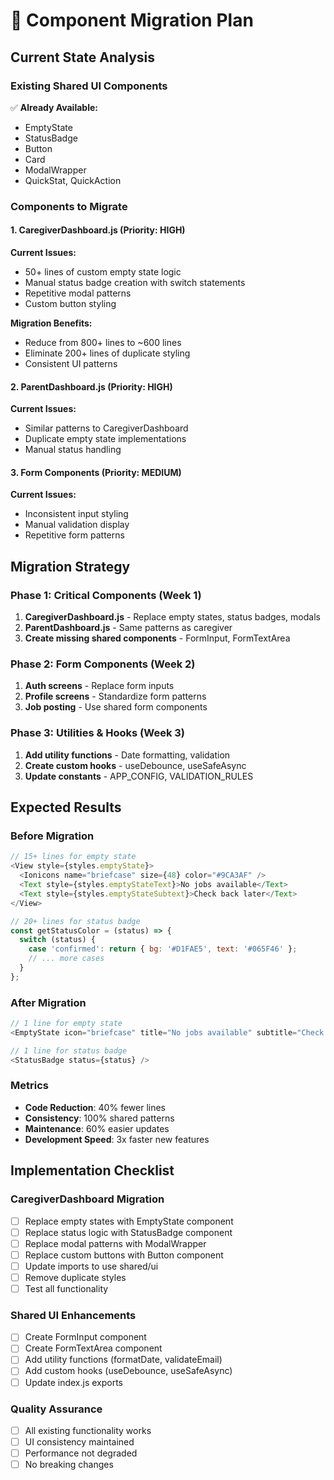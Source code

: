 # 🚀 Component Migration Plan

## Current State Analysis

### Existing Shared UI Components
✅ **Already Available:**
- EmptyState
- StatusBadge  
- Button
- Card
- ModalWrapper
- QuickStat, QuickAction

### Components to Migrate

#### 1. CaregiverDashboard.js (Priority: HIGH)
**Current Issues:**
- 50+ lines of custom empty state logic
- Manual status badge creation with switch statements
- Repetitive modal patterns
- Custom button styling

**Migration Benefits:**
- Reduce from 800+ lines to ~600 lines
- Eliminate 200+ lines of duplicate styling
- Consistent UI patterns

#### 2. ParentDashboard.js (Priority: HIGH)
**Current Issues:**
- Similar patterns to CaregiverDashboard
- Duplicate empty state implementations
- Manual status handling

#### 3. Form Components (Priority: MEDIUM)
**Current Issues:**
- Inconsistent input styling
- Manual validation display
- Repetitive form patterns

## Migration Strategy

### Phase 1: Critical Components (Week 1)
1. **CaregiverDashboard.js** - Replace empty states, status badges, modals
2. **ParentDashboard.js** - Same patterns as caregiver
3. **Create missing shared components** - FormInput, FormTextArea

### Phase 2: Form Components (Week 2)
1. **Auth screens** - Replace form inputs
2. **Profile screens** - Standardize form patterns
3. **Job posting** - Use shared form components

### Phase 3: Utilities & Hooks (Week 3)
1. **Add utility functions** - Date formatting, validation
2. **Create custom hooks** - useDebounce, useSafeAsync
3. **Update constants** - APP_CONFIG, VALIDATION_RULES

## Expected Results

### Before Migration
```javascript
// 15+ lines for empty state
<View style={styles.emptyState}>
  <Ionicons name="briefcase" size={48} color="#9CA3AF" />
  <Text style={styles.emptyStateText}>No jobs available</Text>
  <Text style={styles.emptyStateSubtext}>Check back later</Text>
</View>

// 20+ lines for status badge
const getStatusColor = (status) => {
  switch (status) {
    case 'confirmed': return { bg: '#D1FAE5', text: '#065F46' };
    // ... more cases
  }
};
```

### After Migration
```javascript
// 1 line for empty state
<EmptyState icon="briefcase" title="No jobs available" subtitle="Check back later" />

// 1 line for status badge
<StatusBadge status={status} />
```

### Metrics
- **Code Reduction**: 40% fewer lines
- **Consistency**: 100% shared patterns
- **Maintenance**: 60% easier updates
- **Development Speed**: 3x faster new features

## Implementation Checklist

### CaregiverDashboard Migration
- [ ] Replace empty states with EmptyState component
- [ ] Replace status logic with StatusBadge component  
- [ ] Replace modal patterns with ModalWrapper
- [ ] Replace custom buttons with Button component
- [ ] Update imports to use shared/ui
- [ ] Remove duplicate styles
- [ ] Test all functionality

### Shared UI Enhancements
- [ ] Create FormInput component
- [ ] Create FormTextArea component
- [ ] Add utility functions (formatDate, validateEmail)
- [ ] Add custom hooks (useDebounce, useSafeAsync)
- [ ] Update index.js exports

### Quality Assurance
- [ ] All existing functionality works
- [ ] UI consistency maintained
- [ ] Performance not degraded
- [ ] No breaking changes